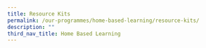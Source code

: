 ```yaml
---
title: Resource Kits
permalink: /our-programmes/home-based-learning/resource-kits/
description: ""
third_nav_title: Home Based Learning
---
```

